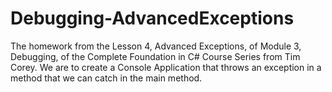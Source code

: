 # Debugging-AdvancedExceptions
The homework from the Lesson 4, Advanced Exceptions, of Module 3, Debugging, of the Complete Foundation in C# Course Series from Tim Corey. We are to create a Console Application that throws an exception in a method that we can catch in the main method.

